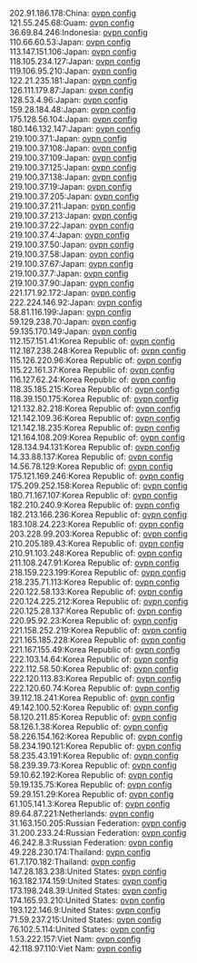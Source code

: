 202.91.186.178:China: [ovpn config](vpn/202_91_186_178.ovpn)  
121.55.245.68:Guam: [ovpn config](vpn/121_55_245_68.ovpn)  
36.69.84.246:Indonesia: [ovpn config](vpn/36_69_84_246.ovpn)  
110.66.60.53:Japan: [ovpn config](vpn/110_66_60_53.ovpn)  
113.147.151.106:Japan: [ovpn config](vpn/113_147_151_106.ovpn)  
118.105.234.127:Japan: [ovpn config](vpn/118_105_234_127.ovpn)  
119.106.95.210:Japan: [ovpn config](vpn/119_106_95_210.ovpn)  
122.21.235.181:Japan: [ovpn config](vpn/122_21_235_181.ovpn)  
126.111.179.87:Japan: [ovpn config](vpn/126_111_179_87.ovpn)  
128.53.4.96:Japan: [ovpn config](vpn/128_53_4_96.ovpn)  
159.28.184.48:Japan: [ovpn config](vpn/159_28_184_48.ovpn)  
175.128.56.104:Japan: [ovpn config](vpn/175_128_56_104.ovpn)  
180.146.132.147:Japan: [ovpn config](vpn/180_146_132_147.ovpn)  
219.100.37.1:Japan: [ovpn config](vpn/219_100_37_1.ovpn)  
219.100.37.108:Japan: [ovpn config](vpn/219_100_37_108.ovpn)  
219.100.37.109:Japan: [ovpn config](vpn/219_100_37_109.ovpn)  
219.100.37.125:Japan: [ovpn config](vpn/219_100_37_125.ovpn)  
219.100.37.138:Japan: [ovpn config](vpn/219_100_37_138.ovpn)  
219.100.37.19:Japan: [ovpn config](vpn/219_100_37_19.ovpn)  
219.100.37.205:Japan: [ovpn config](vpn/219_100_37_205.ovpn)  
219.100.37.211:Japan: [ovpn config](vpn/219_100_37_211.ovpn)  
219.100.37.213:Japan: [ovpn config](vpn/219_100_37_213.ovpn)  
219.100.37.22:Japan: [ovpn config](vpn/219_100_37_22.ovpn)  
219.100.37.4:Japan: [ovpn config](vpn/219_100_37_4.ovpn)  
219.100.37.50:Japan: [ovpn config](vpn/219_100_37_50.ovpn)  
219.100.37.58:Japan: [ovpn config](vpn/219_100_37_58.ovpn)  
219.100.37.67:Japan: [ovpn config](vpn/219_100_37_67.ovpn)  
219.100.37.7:Japan: [ovpn config](vpn/219_100_37_7.ovpn)  
219.100.37.90:Japan: [ovpn config](vpn/219_100_37_90.ovpn)  
221.171.92.172:Japan: [ovpn config](vpn/221_171_92_172.ovpn)  
222.224.146.92:Japan: [ovpn config](vpn/222_224_146_92.ovpn)  
58.81.116.199:Japan: [ovpn config](vpn/58_81_116_199.ovpn)  
59.129.238.70:Japan: [ovpn config](vpn/59_129_238_70.ovpn)  
59.135.170.149:Japan: [ovpn config](vpn/59_135_170_149.ovpn)  
112.157.151.41:Korea Republic of: [ovpn config](vpn/112_157_151_41.ovpn)  
112.187.238.248:Korea Republic of: [ovpn config](vpn/112_187_238_248.ovpn)  
115.126.220.96:Korea Republic of: [ovpn config](vpn/115_126_220_96.ovpn)  
115.22.161.37:Korea Republic of: [ovpn config](vpn/115_22_161_37.ovpn)  
116.127.62.24:Korea Republic of: [ovpn config](vpn/116_127_62_24.ovpn)  
118.35.185.215:Korea Republic of: [ovpn config](vpn/118_35_185_215.ovpn)  
118.39.150.175:Korea Republic of: [ovpn config](vpn/118_39_150_175.ovpn)  
121.132.82.218:Korea Republic of: [ovpn config](vpn/121_132_82_218.ovpn)  
121.142.109.36:Korea Republic of: [ovpn config](vpn/121_142_109_36.ovpn)  
121.142.18.235:Korea Republic of: [ovpn config](vpn/121_142_18_235.ovpn)  
121.164.108.209:Korea Republic of: [ovpn config](vpn/121_164_108_209.ovpn)  
128.134.94.131:Korea Republic of: [ovpn config](vpn/128_134_94_131.ovpn)  
14.33.88.137:Korea Republic of: [ovpn config](vpn/14_33_88_137.ovpn)  
14.56.78.129:Korea Republic of: [ovpn config](vpn/14_56_78_129.ovpn)  
175.121.169.246:Korea Republic of: [ovpn config](vpn/175_121_169_246.ovpn)  
175.209.252.158:Korea Republic of: [ovpn config](vpn/175_209_252_158.ovpn)  
180.71.167.107:Korea Republic of: [ovpn config](vpn/180_71_167_107.ovpn)  
182.210.240.9:Korea Republic of: [ovpn config](vpn/182_210_240_9.ovpn)  
182.213.166.236:Korea Republic of: [ovpn config](vpn/182_213_166_236.ovpn)  
183.108.24.223:Korea Republic of: [ovpn config](vpn/183_108_24_223.ovpn)  
203.228.99.203:Korea Republic of: [ovpn config](vpn/203_228_99_203.ovpn)  
210.205.189.43:Korea Republic of: [ovpn config](vpn/210_205_189_43.ovpn)  
210.91.103.248:Korea Republic of: [ovpn config](vpn/210_91_103_248.ovpn)  
211.108.247.91:Korea Republic of: [ovpn config](vpn/211_108_247_91.ovpn)  
218.159.223.199:Korea Republic of: [ovpn config](vpn/218_159_223_199.ovpn)  
218.235.71.113:Korea Republic of: [ovpn config](vpn/218_235_71_113.ovpn)  
220.122.58.133:Korea Republic of: [ovpn config](vpn/220_122_58_133.ovpn)  
220.124.225.212:Korea Republic of: [ovpn config](vpn/220_124_225_212.ovpn)  
220.125.28.137:Korea Republic of: [ovpn config](vpn/220_125_28_137.ovpn)  
220.95.92.23:Korea Republic of: [ovpn config](vpn/220_95_92_23.ovpn)  
221.158.252.219:Korea Republic of: [ovpn config](vpn/221_158_252_219.ovpn)  
221.165.185.228:Korea Republic of: [ovpn config](vpn/221_165_185_228.ovpn)  
221.167.155.49:Korea Republic of: [ovpn config](vpn/221_167_155_49.ovpn)  
222.103.14.64:Korea Republic of: [ovpn config](vpn/222_103_14_64.ovpn)  
222.112.58.50:Korea Republic of: [ovpn config](vpn/222_112_58_50.ovpn)  
222.120.113.83:Korea Republic of: [ovpn config](vpn/222_120_113_83.ovpn)  
222.120.60.74:Korea Republic of: [ovpn config](vpn/222_120_60_74.ovpn)  
39.112.18.241:Korea Republic of: [ovpn config](vpn/39_112_18_241.ovpn)  
49.142.100.52:Korea Republic of: [ovpn config](vpn/49_142_100_52.ovpn)  
58.120.211.85:Korea Republic of: [ovpn config](vpn/58_120_211_85.ovpn)  
58.126.1.38:Korea Republic of: [ovpn config](vpn/58_126_1_38.ovpn)  
58.226.154.162:Korea Republic of: [ovpn config](vpn/58_226_154_162.ovpn)  
58.234.190.121:Korea Republic of: [ovpn config](vpn/58_234_190_121.ovpn)  
58.235.43.191:Korea Republic of: [ovpn config](vpn/58_235_43_191.ovpn)  
58.239.39.73:Korea Republic of: [ovpn config](vpn/58_239_39_73.ovpn)  
59.10.62.192:Korea Republic of: [ovpn config](vpn/59_10_62_192.ovpn)  
59.19.135.75:Korea Republic of: [ovpn config](vpn/59_19_135_75.ovpn)  
59.29.151.29:Korea Republic of: [ovpn config](vpn/59_29_151_29.ovpn)  
61.105.141.3:Korea Republic of: [ovpn config](vpn/61_105_141_3.ovpn)  
89.64.87.221:Netherlands: [ovpn config](vpn/89_64_87_221.ovpn)  
31.163.150.205:Russian Federation: [ovpn config](vpn/31_163_150_205.ovpn)  
31.200.233.24:Russian Federation: [ovpn config](vpn/31_200_233_24.ovpn)  
46.242.8.3:Russian Federation: [ovpn config](vpn/46_242_8_3.ovpn)  
49.228.230.174:Thailand: [ovpn config](vpn/49_228_230_174.ovpn)  
61.7.170.182:Thailand: [ovpn config](vpn/61_7_170_182.ovpn)  
147.28.183.238:United States: [ovpn config](vpn/147_28_183_238.ovpn)  
163.182.174.159:United States: [ovpn config](vpn/163_182_174_159.ovpn)  
173.198.248.39:United States: [ovpn config](vpn/173_198_248_39.ovpn)  
174.165.93.210:United States: [ovpn config](vpn/174_165_93_210.ovpn)  
193.122.146.9:United States: [ovpn config](vpn/193_122_146_9.ovpn)  
71.59.237.215:United States: [ovpn config](vpn/71_59_237_215.ovpn)  
76.102.5.114:United States: [ovpn config](vpn/76_102_5_114.ovpn)  
1.53.222.157:Viet Nam: [ovpn config](vpn/1_53_222_157.ovpn)  
42.118.97.110:Viet Nam: [ovpn config](vpn/42_118_97_110.ovpn)  

